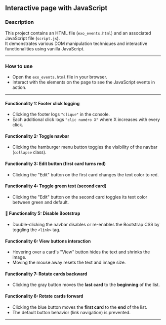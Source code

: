 ## Interactive page with JavaScript

### Description

This project contains an HTML file (`exo_events.html`) and an associated JavaScript file (`script.js`).  
It demonstrates various DOM manipulation techniques and interactive functionalities using vanilla JavaScript.

---
### How to use

- Open the `exo_events.html` file in your browser.
- Interact with the elements on the page to see the JavaScript events in action.

---
#### Functionality 1: Footer click logging
- Clicking the footer logs `"clique"` in the console.
- Each additional click logs `"clic numéro X"` where X increases with every click.

#### Functionality 2: Toggle navbar
- Clicking the hamburger menu button toggles the visibility of the navbar (`collapse` class).

#### Functionality 3: Edit button (first card turns red)
- Clicking the "Edit" button on the first card changes the text color to red.

#### Functionality 4: Toggle green text (second card)
- Clicking the "Edit" button on the second card toggles its text color between green and default.

#### 🧪 Functionality 5: Disable Bootstrap
- Double-clicking the navbar disables or re-enables the Bootstrap CSS by toggling the `<link>` tag.

#### Functionality 6: View buttons interaction
- Hovering over a card's "View" button hides the text and shrinks the image.
- Moving the mouse away resets the text and image size.

#### Functionality 7: Rotate cards backward
- Clicking the gray button moves the **last card** to the **beginning** of the list.

#### Functionality 8: Rotate cards forward
- Clicking the blue button moves the **first card** to the **end** of the list.
- The default button behavior (link navigation) is prevented.

---